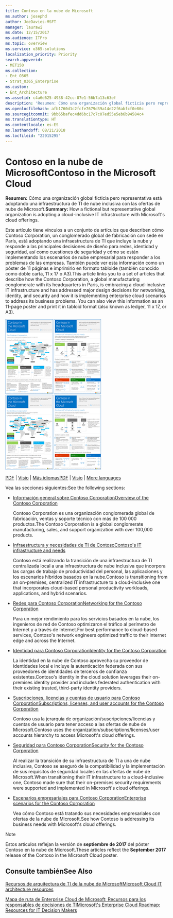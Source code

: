 ```yaml
---
title: Contoso en la nube de Microsoft
ms.author: josephd
author: JoeDavies-MSFT
manager: laurawi
ms.date: 12/15/2017
ms.audience: ITPro
ms.topic: overview
ms.service: o365-solutions
localization_priority: Priority
search.appverid:
- MET150
ms.collection:
- Ent_O365
- Strat_O365_Enterprise
ms.custom:
- Ent_Architecture
ms.assetid: c4a6d625-4938-42cc-87e1-56b7a13c63ef
description: 'Resumen: Cómo una organización global ficticia pero representativa está adoptando una infraestructura de TI de nube inclusiva con las ofertas de nube de Microsoft.'
ms.openlocfilehash: afb1760d1c2fcfe7679d39a14e22f6abfcf0e80c
ms.sourcegitcommit: 9bb65bafec4dd6bc17c7c07ed55e5eb6b94584c4
ms.translationtype: HT
ms.contentlocale: es-ES
ms.lasthandoff: 08/21/2018
ms.locfileid: "22915295"
---
```

# <a name="contoso-in-the-microsoft-cloud"></a><span data-ttu-id="8b5d5-103">Contoso en la nube de Microsoft</span><span class="sxs-lookup"><span data-stu-id="8b5d5-103">Contoso in the Microsoft Cloud</span></span>

 <span data-ttu-id="8b5d5-104">**Resumen:** Cómo una organización global ficticia pero representativa está adoptando una infraestructura de TI de nube inclusiva con las ofertas de nube de Microsoft.</span><span class="sxs-lookup"><span data-stu-id="8b5d5-104">**Summary:** How a fictional but representative global organization is adopting a cloud-inclusive IT infrastructure with Microsoft's cloud offerings.</span></span>
  
<span data-ttu-id="8b5d5-p101">Este artículo tiene vínculos a un conjunto de artículos que describen cómo Contoso Corporation, un conglomerado global de fabricación con sede en París, está adoptando una infraestructura de TI que incluye la nube y responde a las principales decisiones de diseño para redes, identidad y seguridad, así como cuestiones de seguridad y cómo se están implementando los escenarios de nube empresarial para responder a los problemas de las empresas. También puede ver esta información como un póster de 11 páginas e imprimirlo en formato tabloide (también conocido como doble carta, 11 x 17 o A3).</span><span class="sxs-lookup"><span data-stu-id="8b5d5-p101">This article links you to a set of articles that describe how the Contoso Corporation, a global manufacturing conglomerate with its headquarters in Paris, is embracing a cloud-inclusive IT infrastructure and has addressed major design decisions for networking, identity, and security and how it is implementing enterprise cloud scenarios to address its business problems. You can also view this information as an 11-page poster and print it in tabloid format (also known as ledger, 11 x 17, or A3).</span></span>
  
<span data-ttu-id="8b5d5-107">[![Imagen en miniatura del póster “Contoso en Microsoft Cloud”.](media/Contoso-Poster/Thumbnail.png)](https://www.microsoft.com/download/details.aspx?id=54427)</span><span class="sxs-lookup"><span data-stu-id="8b5d5-107">[![Thumb image of the Contoso in the Microsoft Cloud poster.](media/Contoso-Poster/Thumbnail.png)](https://www.microsoft.com/download/details.aspx?id=54427)</span></span>
  
<span data-ttu-id="8b5d5-108">[PDF](https://go.microsoft.com/fwlink/p/?linkid=842085)  | [Visio](https://go.microsoft.com/fwlink/p/?linkid=842086)  | [Más idiomas](https://www.microsoft.com/download/details.aspx?id=54427)</span><span class="sxs-lookup"><span data-stu-id="8b5d5-108">[PDF](https://go.microsoft.com/fwlink/p/?linkid=842085)  | [Visio](https://go.microsoft.com/fwlink/p/?linkid=842086)  | [More languages](https://www.microsoft.com/download/details.aspx?id=54427)</span></span>
  
<span data-ttu-id="8b5d5-109">Vea las secciones siguientes:</span><span class="sxs-lookup"><span data-stu-id="8b5d5-109">See the following sections:</span></span>
  
- [<span data-ttu-id="8b5d5-110">Información general sobre Contoso Corporation</span><span class="sxs-lookup"><span data-stu-id="8b5d5-110">Overview of the Contoso Corporation</span></span>](overview-of-the-contoso-corporation.md)
    
    <span data-ttu-id="8b5d5-111">Contoso Corporation es una organización conglomerada global de fabricación, ventas y soporte técnico con más de 100 000 productos.</span><span class="sxs-lookup"><span data-stu-id="8b5d5-111">The Contoso Corporation is a global conglomerate manufacturing, sales, and support organization with over 100,000 products.</span></span>
    
- [<span data-ttu-id="8b5d5-112">Infraestructura y necesidades de TI de Contoso</span><span class="sxs-lookup"><span data-stu-id="8b5d5-112">Contoso's IT infrastructure and needs</span></span>](contoso-it-infrastructure-and-needs.md)
    
    <span data-ttu-id="8b5d5-113">Contoso está realizando la transición de una infraestructura de TI centralizada local a una infraestructura de nube inclusiva que incorpora las cargas de trabajo de productividad del personal, las aplicaciones y los escenarios híbridos basados en la nube.</span><span class="sxs-lookup"><span data-stu-id="8b5d5-113">Contoso is transitioning from an on-premises, centralized IT infrastructure to a cloud-inclusive one that incorporates cloud-based personal productivity workloads, applications, and hybrid scenarios.</span></span>
    
- [<span data-ttu-id="8b5d5-114">Redes para Contoso Corporation</span><span class="sxs-lookup"><span data-stu-id="8b5d5-114">Networking for the Contoso Corporation</span></span>](networking-for-the-contoso-corporation.md)
    
    <span data-ttu-id="8b5d5-115">Para un mejor rendimiento para los servicios basados en la nube, los ingenieros de red de Contoso optimizaron el tráfico al perímetro de Internet y a través de Internet.</span><span class="sxs-lookup"><span data-stu-id="8b5d5-115">For best performance to cloud-based services, Contoso's network engineers optimized traffic to their Internet edge and across the Internet.</span></span>
    
- [<span data-ttu-id="8b5d5-116">Identidad para Contoso Corporation</span><span class="sxs-lookup"><span data-stu-id="8b5d5-116">Identity for the Contoso Corporation</span></span>](identity-for-the-contoso-corporation.md)
    
    <span data-ttu-id="8b5d5-117">La identidad en la nube de Contoso aprovecha su proveedor de identidades local e incluye la autenticación federada con sus proveedores de identidades de terceros de confianza existentes.</span><span class="sxs-lookup"><span data-stu-id="8b5d5-117">Contoso's identity in the cloud solution leverages their on-premises identity provider and includes federated authentication with their existing trusted, third-party identity providers.</span></span>
    
- [<span data-ttu-id="8b5d5-118">Suscripciones, licencias y cuentas de usuario para Contoso Corporation</span><span class="sxs-lookup"><span data-stu-id="8b5d5-118">Subscriptions, licenses, and user accounts for the Contoso Corporation</span></span>](subscriptions-licenses-and-user-accounts-for-the-contoso-corporation.md)
    
    <span data-ttu-id="8b5d5-119">Contoso usa la jerarquía de organización/suscripciones/licencias y cuentas de usuario para tener acceso a las ofertas de nube de Microsoft.</span><span class="sxs-lookup"><span data-stu-id="8b5d5-119">Contoso uses the organization/subscriptions/licenses/user accounts hierarchy to access Microsoft's cloud offerings.</span></span>
    
- [<span data-ttu-id="8b5d5-120">Seguridad para Contoso Corporation</span><span class="sxs-lookup"><span data-stu-id="8b5d5-120">Security for the Contoso Corporation</span></span>](security-for-the-contoso-corporation.md)
    
    <span data-ttu-id="8b5d5-121">Al realizar la transición de su infraestructura de TI a una de nube inclusiva, Contoso se aseguró de la compatibilidad y la implementación de sus requisitos de seguridad locales en las ofertas de nube de Microsoft.</span><span class="sxs-lookup"><span data-stu-id="8b5d5-121">When transitioning their IT infrastructure to a cloud-inclusive one, Contoso made sure that their on-premises security requirements were supported and implemented in Microsoft's cloud offerings.</span></span>
    
- [<span data-ttu-id="8b5d5-122">Escenarios empresariales para Contoso Corporation</span><span class="sxs-lookup"><span data-stu-id="8b5d5-122">Enterprise scenarios for the Contoso Corporation</span></span>](enterprise-scenarios-for-the-contoso-corporation.md)
    
    <span data-ttu-id="8b5d5-123">Vea cómo Contoso está tratando sus necesidades empresariales con ofertas de la nube de Microsoft.</span><span class="sxs-lookup"><span data-stu-id="8b5d5-123">See how Contoso is addressing its business needs with Microsoft's cloud offerings.</span></span>
    
> [!NOTE]
> <span data-ttu-id="8b5d5-124">Estos artículos reflejan la versión de **septiembre de 2017** del póster Contoso en la nube de Microsoft.</span><span class="sxs-lookup"><span data-stu-id="8b5d5-124">These articles reflect the **September 2017** release of the Contoso in the Microsoft Cloud poster.</span></span>
  
## <a name="see-also"></a><span data-ttu-id="8b5d5-125">Consulte también</span><span class="sxs-lookup"><span data-stu-id="8b5d5-125">See Also</span></span>

[<span data-ttu-id="8b5d5-126">Recursos de arquitectura de TI de la nube de Microsoft</span><span class="sxs-lookup"><span data-stu-id="8b5d5-126">Microsoft Cloud IT architecture resources</span></span>](microsoft-cloud-it-architecture-resources.md)

[<span data-ttu-id="8b5d5-127">Mapa de ruta de Enterprise Cloud de Microsoft: Recursos para los responsables de decisiones de TI</span><span class="sxs-lookup"><span data-stu-id="8b5d5-127">Microsoft's Enterprise Cloud Roadmap: Resources for IT Decision Makers</span></span>](https://sway.com/FJ2xsyWtkJc2taRD)



